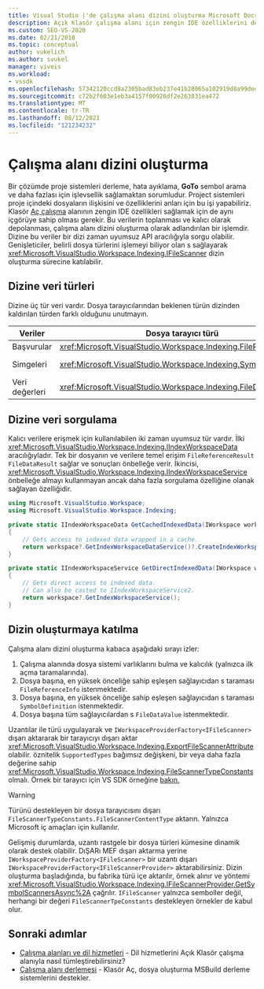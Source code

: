 ```yaml
---
title: Visual Studio |'de çalışma alanı dizini oluşturma Microsoft Docs
description: Açık Klasör çalışma alanı için zengin IDE özelliklerini desteklemek için verilerin toplanması ve kalıcı olarak depolanması olan çalışma alanı dizini oluşturma hakkında bilgi edinebilirsiniz.
ms.custom: SEO-VS-2020
ms.date: 02/21/2018
ms.topic: conceptual
author: vukelich
ms.author: svukel
manager: viveis
ms.workload:
- vssdk
ms.openlocfilehash: 57342120ccd8a2305bad83eb237e41b28065a102919d8a99dee0dd827aff58cb
ms.sourcegitcommit: c72b2f603e1eb3a4157f00926df2e263831ea472
ms.translationtype: MT
ms.contentlocale: tr-TR
ms.lasthandoff: 08/12/2021
ms.locfileid: "121234232"
---
```

# <a name="workspace-indexing"></a>Çalışma alanı dizini oluşturma

Bir çözümde proje sistemleri derleme, hata ayıklama, **GoTo** sembol arama ve daha fazlası için işlevsellik sağlamaktan sorumludur. Project sistemleri proje içindeki dosyaların ilişkisini ve özelliklerini anları için bu işi yapabiliriz. Klasör [Aç çalışma](../ide/develop-code-in-visual-studio-without-projects-or-solutions.md) alanının zengin IDE özellikleri sağlamak için de aynı içgörüye sahip olması gerekir. Bu verilerin toplanması ve kalıcı olarak depolanması, çalışma alanı dizini oluşturma olarak adlandırılan bir işlemdir. Dizine bu veriler bir dizi zaman uyumsuz API aracılığıyla sorgu olabilir. Genişleticiler, belirli dosya türlerini işlemeyi biliyor olan s sağlayarak <xref:Microsoft.VisualStudio.Workspace.Indexing.IFileScanner> dizin oluşturma sürecine katılabilir.

## <a name="types-of-indexed-data"></a>Dizine veri türleri

Dizine üç tür veri vardır. Dosya tarayıcılarından beklenen türün dizinden kaldırılan türden farklı olduğunu unutmayın.

|Veriler|Dosya tarayıcı türü|Dizin sorgusu sonuç türü|İlgili türler|
|--|--|--|--|
|Başvurular|<xref:Microsoft.VisualStudio.Workspace.Indexing.FileReferenceInfo>|<xref:Microsoft.VisualStudio.Workspace.Indexing.FileReferenceResult>|<xref:Microsoft.VisualStudio.Workspace.Indexing.FileReferenceInfoType>|
|Simgeleri|<xref:Microsoft.VisualStudio.Workspace.Indexing.SymbolDefinition>|<xref:Microsoft.VisualStudio.Workspace.Indexing.SymbolDefinitionSearchResult>|<xref:Microsoft.VisualStudio.Workspace.Indexing.ISymbolService> sorgular için yerine `IIndexWorkspaceService` kullanılmalıdır|
|Veri değerleri|<xref:Microsoft.VisualStudio.Workspace.Indexing.FileDataValue>|<xref:Microsoft.VisualStudio.Workspace.Indexing.FileDataResult`1>||

## <a name="querying-for-indexed-data"></a>Dizine veri sorgulama

Kalıcı verilere erişmek için kullanılabilen iki zaman uyumsuz tür vardır. İlki <xref:Microsoft.VisualStudio.Workspace.Indexing.IIndexWorkspaceData> aracılığıyladır. Tek bir dosyanın ve verilere temel erişim `FileReferenceResult` `FileDataResult` sağlar ve sonuçları önbelleğe verir. İkincisi, <xref:Microsoft.VisualStudio.Workspace.Indexing.IIndexWorkspaceService> önbelleğe almayı kullanmayan ancak daha fazla sorgulama özelliğine olanak sağlayan özelliğidir.

```csharp
using Microsoft.VisualStudio.Workspace;
using Microsoft.VisualStudio.Workspace.Indexing;

private static IIndexWorkspaceData GetCachedIndexedData(IWorkspace workspace)
{
    // Gets access to indexed data wrapped in a cache.
    return workspace?.GetIndexWorkspaceDataService()?.CreateIndexWorkspaceData();
}

private static IIndexWorkspaceService GetDirectIndexedData(IWorkspace workspace)
{
    // Gets direct access to indexed data.
    // Can also be casted to IIndexWorkspaceService2.
    return workspace?.GetIndexWorkspaceService();
}
```

## <a name="participating-in-indexing"></a>Dizin oluşturmaya katılma

Çalışma alanı dizini oluşturma kabaca aşağıdaki sırayı izler:

1. Çalışma alanında dosya sistemi varlıklarını bulma ve kalıcılık (yalnızca ilk açma taramalarında).
1. Dosya başına, en yüksek önceliğe sahip eşleşen sağlayıcıdan s taraması `FileReferenceInfo` istenmektedir.
1. Dosya başına, en yüksek önceliğe sahip eşleşen sağlayıcıdan s taraması `SymbolDefinition` istenmektedir.
1. Dosya başına tüm sağlayıcılardan s `FileDataValue` istenmektedir.

Uzantılar ile türü uygulayarak ve `IWorkspaceProviderFactory<IFileScanner>` dışarı aktararak bir tarayıcıyı dışarı aktar <xref:Microsoft.VisualStudio.Workspace.Indexing.ExportFileScannerAttribute> olabilir. öznitelik `SupportedTypes` bağımsız değişkeni, bir veya daha fazla değerine sahip <xref:Microsoft.VisualStudio.Workspace.Indexing.FileScannerTypeConstants> olmalı. Örnek bir tarayıcı için VS SDK örneğine [bakın.](https://github.com/Microsoft/VSSDK-Extensibility-Samples/blob/master/Open_Folder_Extensibility/C%23/SymbolScannerSample/TxtFileSymbolScanner.cs)

> [!WARNING]
> Türünü destekleyen bir dosya tarayıcısını dışarı `FileScannerTypeConstants.FileScannerContentType` aktarın. Yalnızca Microsoft iç amaçları için kullanılır.

Gelişmiş durumlarda, uzantı rastgele bir dosya türleri kümesine dinamik olarak destek olabilir. DıŞARı MEF dışarı aktarma yerine `IWorkspaceProviderFactory<IFileScanner>` bir uzantı dışarı `IWorkspaceProviderFactory<IFileScannerProvider>` aktarabilirsiniz. Dizin oluşturma başladığında, bu fabrika türü içe aktarılır, örnek alınır ve yöntemi <xref:Microsoft.VisualStudio.Workspace.Indexing.IFileScannerProvider.GetSymbolScannersAsync%2A> çağrılır. `IFileScanner` yalnızca semboller değil, herhangi bir değeri `FileScannerTpeConstants` destekleyen örnekler de kabul olur.

## <a name="next-steps"></a>Sonraki adımlar

* [Çalışma alanları ve dil hizmetleri](workspace-language-services.md) - Dil hizmetlerini Açık Klasör çalışma alanıyla nasıl tümleştirebilirsiniz?
* [Çalışma alanı derlemesi](workspace-build.md) - Klasör Aç, dosya oluşturma MSBuild derleme sistemlerini destekler.